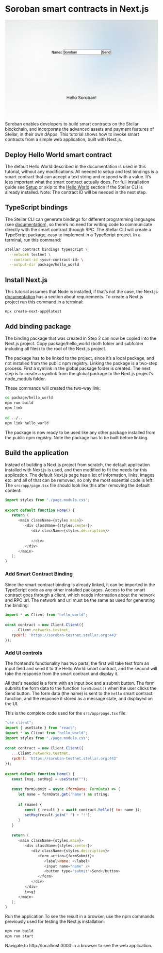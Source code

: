 # Soroban smart contracts in Next.js
![Soroban smart contracts in Next.js](soroban-binding.png)
Soroban enables developers to build smart contracts on the Stellar blockchain, and incorporate the advanced assets and payment features of Stellar, in their own dApps. This tutorial shows how to invoke smart contracts from a simple web application, built with Next.js.

## Deploy Hello World smart contract
The default Hello World described in the documentation is used in this tutorial, without any modifications. All needed to setup and test bindings is a smart contract that can accept a text string and respond with a value. It’s less important what the smart contract actually does. For full installation guide see [Setup](https://developers.stellar.org/docs/build/smart-contracts/getting-started/setup) or skip to the [Hello World](https://developers.stellar.org/docs/build/smart-contracts/getting-started/hello-world) section if the Stellar CLI is already installed. Note: The contract ID will be needed in the next step.

## TypeScript bindings
The Stellar CLI can generate bindings for different programming languages (see [documentation](https://developers.stellar.org/docs/tools/developer-tools/cli/stellar-cli#stellar-contract-bindings)), so there’s no need for writing code to communicate directly with the smart contract through RPC. The Stellar CLI will create a TypeScript package, easy to implement in a TypeScript project. In a terminal, run this command:

```bash
stellar contract bindings typescript \
  --network testnet \
  --contract-id <your-contract-id> \
  --output-dir package/hello_world
```

## Install Next.js
This tutorial assumes that Node is installed, if that’s not the case, the Next.js [documentation](https://nextjs.org/docs/getting-started/installation) has a section about requirements. To create a Next.js project run this command in a terminal:

```bash
npx create-next-app@latest 
```

## Add binding package
The binding package that was created in Step 2 can now be copied into the Next.js project. Copy package/hello_world (both folder and subfolder including all files) to the root of the Next.js project. 

The package has to be linked to the project, since it’s a local package, and not installed from the public npm registry. Linking the package is a two-step process. First a symlink in the global package folder is created. The next step is to create a symlink from the global package to the Next.js project’s node_moduls folder. 

These commands will created the two-way link:

```bash
cd package/hello_world
npm run build
npm link

cd ../..
npm link hello_world
```

The package is now ready to be used like any other package installed from the public npm registry. Note the package has to be built before linking.

## Build the application
Instead of building a Next.js project from scratch, the default application installed with Next.js is used, and then modified to fit the needs for this application. The default Next.js page has a lot of information, links, images etc. and all of that can be removed, so only the most essential code is left. The `src/app/page.tsx` file should look like this after removing the default content:

```js
import styles from "./page.module.css"; 

export default function Home() { 
   return ( 
      <main className={styles.main}> 
         <div className={styles.center}> 
            <div className={styles.description}> 

            </div> 
         </div>
      </main> 
   ); 
}
```

### Add Smart Contract Binding
Since the smart contract binding is already linked, it can be imported in the TypeScript code as any other installed packages. Access to the smart contract goes through a client, which needs information about the network and RPC url. The network and url must be the same as used for generating the binding:

```js
import * as Client from "hello_world";

const contract = new Client.Client({ 
   ...Client.networks.testnet, 
   rpcUrl: 'https://soroban-testnet.stellar.org:443' 
});
```

### Add UI controls
The frontend’s functionality has two parts, the first will take text from an input field and send it to the Hello World smart contract, and the second will take the response from the smart contract and display it. 

All that's needed is a form with an input box and a submit button. The form submits the form data to the function `formSubmit()` when the user clicks the Send button. The form data (the name) is sent to the `hello` smart contract function, and the response it stored as a message state, and displayed on the UI. 

This is the complete code used for the `src/app/page.tsx` file:

```js
"use client"; 
import { useState } from "react"; 
import * as Client from "hello_world"; 
import styles from "./page.module.css"; 

const contract = new Client.Client({ 
   ...Client.networks.testnet, 
   rpcUrl: 'https://soroban-testnet.stellar.org:443' 
}); 

export default function Home() { 
   const [msg, setMsg] = useState(""); 

   const formSubmit = async (formData: FormData) => { 
      let name = formData.get('name') as string; 

      if (name) { 
         const { result } = await contract.hello({ to: name }); 
         setMsg(result.join(" ") + "!"); 
      } 
   } 

   return ( 
      <main className={styles.main}> 
         <div className={styles.center}> 
            <div className={styles.description}> 
               <form action={formSubmit}> 
                  <label>Name: </label> 
                  <input name="name" /> 
                  <button type="submit">Send</button> 
               </form> 
            </div> 
         </div> 
         {msg} 
      </main> 
   ); 
}
```

Run the application
To see the result in a browser, use the npm commands previously used for testing the Next.js installation:

```bash
npm run build
npm run start
```

Navigate to http://localhost:3000 in a browser to see the web application.



